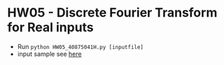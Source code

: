 # HW05 - Discrete Fourier Transform for Real inputs
* Run `python HW05_40875041H.py [inputfile]`
* input sample see [here](https://github.com/jxes993409/2023-Spring-Advanced-Digita-Signal-Processing/blob/main/HW05/input.in)

